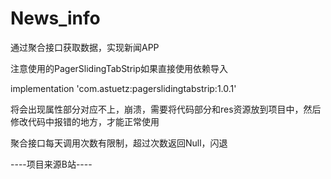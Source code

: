 # News_info
通过聚合接口获取数据，实现新闻APP
 
注意使用的PagerSlidingTabStrip如果直接使用依赖导入

implementation 'com.astuetz:pagerslidingtabstrip:1.0.1'


将会出现属性部分对应不上，崩溃，需要将代码部分和res资源放到项目中，然后修改代码中报错的地方，才能正常使用

聚合接口每天调用次数有限制，超过次数返回Null，闪退

----项目来源B站----
